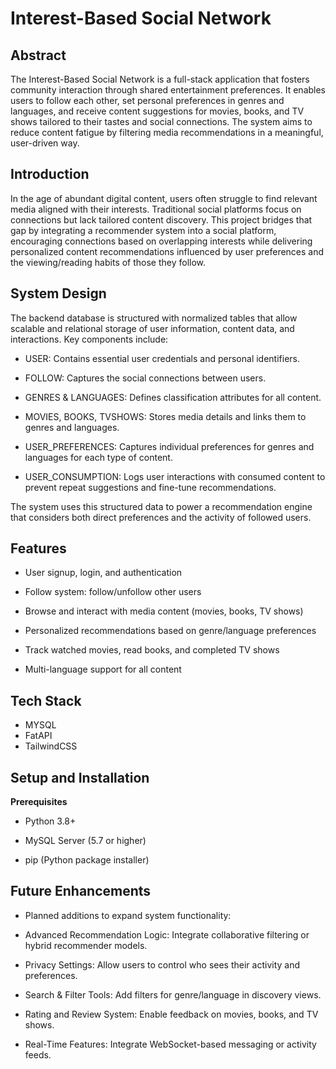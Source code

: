 # Interest-Based Social Network

## Abstract
The Interest-Based Social Network is a full-stack application that fosters community interaction through shared entertainment preferences. It enables users to follow each other, set personal preferences in genres and languages, and receive content suggestions for movies, books, and TV shows tailored to their tastes and social connections. The system aims to reduce content fatigue by filtering media recommendations in a meaningful, user-driven way.

## Introduction
In the age of abundant digital content, users often struggle to find relevant media aligned with their interests. Traditional social platforms focus on connections but lack tailored content discovery. This project bridges that gap by integrating a recommender system into a social platform, encouraging connections based on overlapping interests while delivering personalized content recommendations influenced by user preferences and the viewing/reading habits of those they follow.

## System Design
The backend database is structured with normalized tables that allow scalable and relational storage of user information, content data, and interactions. Key components include:

- USER: Contains essential user credentials and personal identifiers.

- FOLLOW: Captures the social connections between users.

- GENRES & LANGUAGES: Defines classification attributes for all content.

- MOVIES, BOOKS, TVSHOWS: Stores media details and links them to genres and languages.

-  USER_PREFERENCES: Captures individual preferences for genres and languages for each type of content.

- USER_CONSUMPTION: Logs user interactions with consumed content to prevent repeat suggestions and fine-tune recommendations.

The system uses this structured data to power a recommendation engine that considers both direct preferences and the activity of followed users.

## Features
- User signup, login, and authentication

- Follow system: follow/unfollow other users

- Browse and interact with media content (movies, books, TV shows)

- Personalized recommendations based on genre/language preferences

- Track watched movies, read books, and completed TV shows

- Multi-language support for all content

## Tech Stack
- MYSQL
- FatAPI
- TailwindCSS


## Setup and Installation
**Prerequisites**
- Python 3.8+

- MySQL Server (5.7 or higher)

- pip (Python package installer)

## Future Enhancements
- Planned additions to expand system functionality:

- Advanced Recommendation Logic: Integrate collaborative filtering or hybrid recommender models.

- Privacy Settings: Allow users to control who sees their activity and preferences.

- Search & Filter Tools: Add filters for genre/language in discovery views.

- Rating and Review System: Enable feedback on movies, books, and TV shows.

- Real-Time Features: Integrate WebSocket-based messaging or activity feeds.
